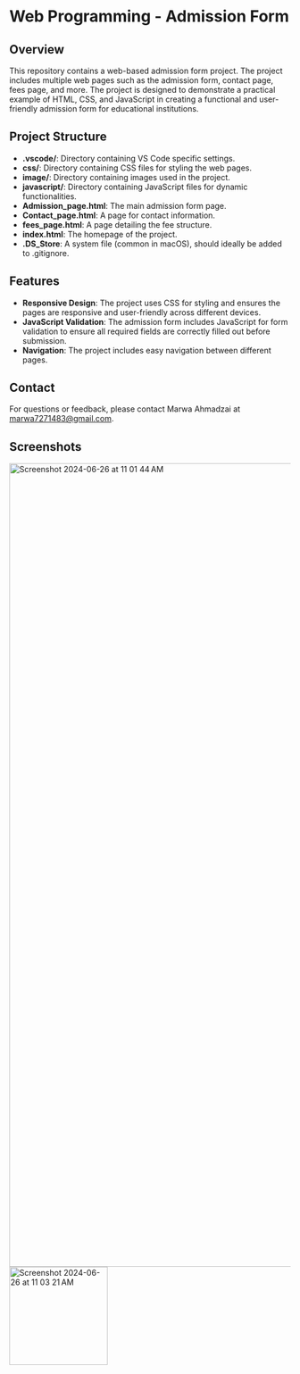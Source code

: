 # Web Programming - Admission Form

## Overview

This repository contains a web-based admission form project. The project includes multiple web pages such as the admission form, contact page, fees page, and more. The project is designed to demonstrate a practical example of HTML, CSS, and JavaScript in creating a functional and user-friendly admission form for educational institutions.

## Project Structure

- **.vscode/**: Directory containing VS Code specific settings.
- **css/**: Directory containing CSS files for styling the web pages.
- **image/**: Directory containing images used in the project.
- **javascript/**: Directory containing JavaScript files for dynamic functionalities.
- **Admission_page.html**: The main admission form page.
- **Contact_page.html**: A page for contact information.
- **fees_page.html**: A page detailing the fee structure.
- **index.html**: The homepage of the project.
- **.DS_Store**: A system file (common in macOS), should ideally be added to .gitignore.

## Features

- **Responsive Design**: The project uses CSS for styling and ensures the pages are responsive and user-friendly across different devices.
- **JavaScript Validation**: The admission form includes JavaScript for form validation to ensure all required fields are correctly filled out before submission.
- **Navigation**: The project includes easy navigation between different pages.


## Contact

For questions or feedback, please contact Marwa Ahmadzai at marwa7271483@gmail.com.

## Screenshots

<img width="1440" alt="Screenshot 2024-06-26 at 11 01 44 AM" src="https://github.com/MarwaAhnadzai/web-programming-Admission-Form/assets/99272137/8fb160d3-b2b6-4071-a759-34aea67f9352">
<img width="176" alt="Screenshot 2024-06-26 at 11 03 21 AM" src="https://github.com/MarwaAhnadzai/web-programming-Admission-Form/assets/99272137/5e76613c-0fc1-426d-b03b-b1973cd39b2b">
